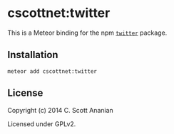 # cscottnet:twitter

This is a Meteor binding for the npm
[`twitter`](https://www.npmjs.org/package/twitter) package.

## Installation
```
meteor add cscottnet:twitter
```

## License

Copyright (c) 2014 C. Scott Ananian

Licensed under GPLv2.

